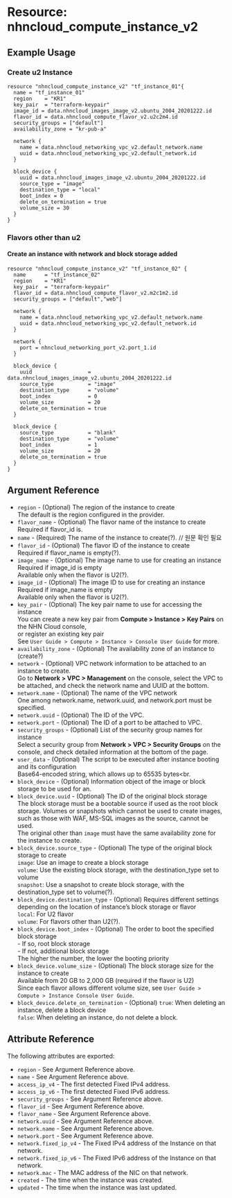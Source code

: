 # Resource: nhncloud_compute_instance_v2

## Example Usage

### Create u2 Instance
```
resource "nhncloud_compute_instance_v2" "tf_instance_01"{
  name = "tf_instance_01"
  region    = "KR1"
  key_pair  = "terraform-keypair"
  image_id = data.nhncloud_images_image_v2.ubuntu_2004_20201222.id
  flavor_id = data.nhncloud_compute_flavor_v2.u2c2m4.id
  security_groups = ["default"]
  availability_zone = "kr-pub-a"

  network {
    name = data.nhncloud_networking_vpc_v2.default_network.name
    uuid = data.nhncloud_networking_vpc_v2.default_network.id
  }

  block_device {
    uuid = data.nhncloud_images_image_v2.ubuntu_2004_20201222.id
    source_type = "image"
    destination_type = "local"
    boot_index = 0
    delete_on_termination = true
    volume_size = 30
  }
}
```


### Flavors other than u2
#### Create an instance with network and block storage added
```
resource "nhncloud_compute_instance_v2" "tf_instance_02" {
  name      = "tf_instance_02"
  region    = "KR1"
  key_pair  = "terraform-keypair"
  flavor_id = data.nhncloud_compute_flavor_v2.m2c1m2.id
  security_groups = ["default","web"]

  network {
    name = data.nhncloud_networking_vpc_v2.default_network.name
    uuid = data.nhncloud_networking_vpc_v2.default_network.id
  }

  network {
    port = nhncloud_networking_port_v2.port_1.id
  }

  block_device {
    uuid                  = data.nhncloud_images_image_v2.ubuntu_2004_20201222.id
    source_type           = "image"
    destination_type      = "volume"
    boot_index            = 0
    volume_size           = 20
    delete_on_termination = true
  }

  block_device {
    source_type           = "blank"
    destination_type      = "volume"
    boot_index            = 1
    volume_size           = 20
    delete_on_termination = true
  }
}
```

## Argument Reference

* `region` - (Optional) The region of the instance to create<br>The default is the region configured in the provider.
* `flavor_name` - (Optional) The flavor name of the instance to create<br>Required if flavor_id is.
* `name` - (Required) The name of the instance to create(?). // 원문 확인 필요
* `flavor_id` - (Optional) The flavor ID of the instance to create<br>Required if flavor_name is empty(?).
* `image_name` - (Optional) The image name to use for creating an instance<br>Required if image_id is empty<br>Available only when the flavor is U2(?).
* `image_id` - (Optional) The image ID to use for creating an instance<br>Required if image_name is empty<br>Available only when the flavor is U2(?).
* `key_pair` - (Optional) The key pair name to use for accessing the instance<br>You can create a new key pair from **Compute > Instance > Key Pairs** on the NHN Cloud console,<br>or register an existing key pair<br>See `User Guide > Compute > Instance > Console User Guide` for more.
* `availability_zone` - (Optional) The availability zone of an instance to (create?)
* `network` - (Optional) VPC network information to be attached to an instance to create.<br>Go to **Network > VPC > Management**  on the console, select the VPC to be attached, and check the network name and UUID at the bottom.
* `network.name` - (Optional) The name of the VPC network <br>One among network.name, network.uuid, and network.port must be specified.
* `network.uuid` - (Optional) The ID of the VPC.
* `network.port` - (Optional) The ID of a port to be attached to VPC.
* `security_groups` - (Optional) List of the security group names for instance <br>Select a security group from **Network > VPC > Security Groups** on the console, and check detailed information at the bottom of the page.
* `user_data` - (Optional) 	The script to be executed after instance booting and its configuration<br>Base64-encoded string, which allows up to 65535 bytes<br.
* `block_device` - (Optional) Information object of the image or block storage to be used for an.
* `block_device.uuid` - (Optional) The ID of the original block storage <br>The block storage must be a bootable source if used as the root block storage. Volumes or snapshots which cannot be used to create images, such as those with WAF, MS-SQL images as the source, cannot be used.<br> The original other than `image` must have the same availability zone for the instance to create.
* `block_device.source_type` - (Optional) The type of the original block storage to create<br>`image`: Use an image to create a block storage<br>`volume`: Use the existing block storage, with the destination_type set to volume<br>`snapshot`: Use a snapshot to create block storage, with the destination_type set to volume(?).
* `block_device.destination_type` - (Optional) Requires different settings depending on the location of instance’s block storage or flavor<br>`local`: For U2 flavor<br>`volume`: For flavors other than U2(?).
* `block_device.boot_index` - (Optional) The order to boot the specified block storage<br>- If so, root block storage<br>- If not, additional block storage<br>The higher the number, the lower the booting priority<br>
* `block_device.volume_size` - (Optional) The block storage size for the instance to create<br>Available from 20 GB to 2,000 GB (required if the flavor is U2)<br>Since each flavor allows different volume size, see `User Guide > Compute > Instance Console User Guide`.
* `block_device.delete_on_termination` - (Optional) `true`: When deleting an instance, delete a block device<br>`false`: When deleting an instance, do not delete a block.

## Attribute Reference

The following attributes are exported:

* `region` - See Argument Reference above.
* `name` - See Argument Reference above.
* `access_ip_v4` - The first detected Fixed IPv4 address.
* `access_ip_v6` - The first detected Fixed IPv6 address.
* `security_groups` - See Argument Reference above.
* `flavor_id` - See Argument Reference above.
* `flavor_name` - See Argument Reference above.
* `network.uuid` - See Argument Reference above.
* `network.name` - See Argument Reference above.
* `network.port` - See Argument Reference above.
* `network.fixed_ip_v4` - The Fixed IPv4 address of the Instance on that network.
* `network.fixed_ip_v6` - The Fixed IPv6 address of the Instance on that network.
* `network.mac` - The MAC address of the NIC on that network.
* `created` - The time when the instance was created.
* `updated` - The time when the instance was last updated.